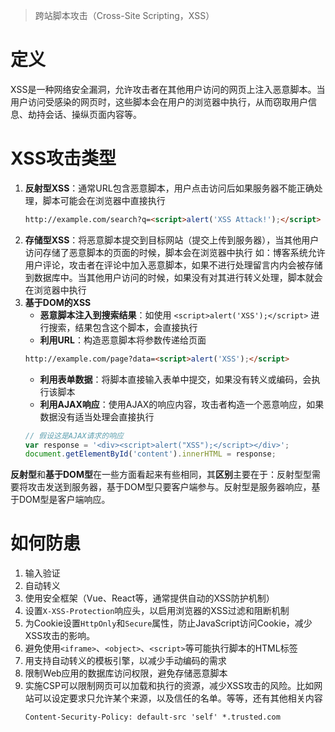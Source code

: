 > 跨站脚本攻击（Cross-Site Scripting，XSS）
# 定义
XSS是一种网络安全漏洞，允许攻击者在其他用户访问的网页上注入恶意脚本。当用户访问受感染的网页时，这些脚本会在用户的浏览器中执行，从而窃取用户信息、劫持会话、操纵页面内容等。
# XSS攻击类型
1. **反射型XSS**：通常URL包含恶意脚本，用户点击访问后如果服务器不能正确处理，脚本可能会在浏览器中直接执行
    ```html
    http://example.com/search?q=<script>alert('XSS Attack!');</script>
    ```
2. **存储型XSS**：将恶意脚本提交到目标网站（提交上传到服务器），当其他用户访问存储了恶意脚本的页面的时候，脚本会在浏览器中执行
   如：博客系统允许用户评论，攻击者在评论中加入恶意脚本，如果不进行处理留言内内会被存储到数据库中。当其他用户访问的时候，如果没有对其进行转义处理，脚本就会在浏览器中执行
3. **基于DOM的XSS**
   - **恶意脚本注入到搜索结果**：如使用 `<script>alert('XSS');</script>` 进行搜索，结果包含这个脚本，会直接执行
   - **利用URL**：构造恶意脚本将参数传递给页面
	```html
	http://example.com/page?data=<script>alert('XSS');</script>
	```
   - **利用表单数据**：将脚本直接输入表单中提交，如果没有转义或编码，会执行该脚本
   - **利用AJAX响应**：使用AJAX的响应内容，攻击者构造一个恶意响应，如果数据没有适当处理会直接执行
	```js
	// 假设这是AJAX请求的响应
	var response = '<div><script>alert("XSS");</script></div>';
	document.getElementById('content').innerHTML = response;
	```
**反射型**和**基于DOM型**在一些方面看起来有些相同，其**区别**主要在于：反射型型需要将攻击发送到服务器，基于DOM型只要客户端参与。反射型是服务器响应，基于DOM型是客户端响应。
# 如何防患
1. 输入验证
2. 自动转义
3. 使用安全框架（Vue、React等，通常提供自动的XSS防护机制）
4. 设置`X-XSS-Protection`响应头，以启用浏览器的XSS过滤和阻断机制
5. 为Cookie设置`HttpOnly`和`Secure`属性，防止JavaScript访问Cookie，减少XSS攻击的影响。
6. 避免使用`<iframe>`、`<object>`、`<script>`等可能执行脚本的HTML标签
7. 用支持自动转义的模板引擎，以减少手动编码的需求
8. 限制Web应用的数据库访问权限，避免存储恶意脚本
9. 实施CSP可以限制网页可以加载和执行的资源，减少XSS攻击的风险。比如网站可以设定要求只允许某个来源，以及信任的名单。等等，还有其他相关内容
	```http
	Content-Security-Policy: default-src 'self' *.trusted.com
	```